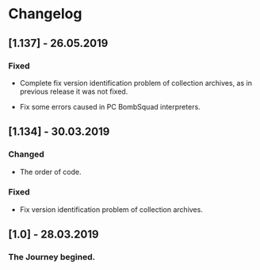 # Changelog

## [1.137] - 26.05.2019

### Fixed
- Complete fix version identification problem of collection archives, as in previous release it was not fixed.

- Fix some errors caused in PC BombSquad interpreters.

## [1.134] - 30.03.2019

### Changed
- The order of code.

### Fixed
- Fix version identification problem of collection archives.

## [1.0] - 28.03.2019

### The Journey begined.
